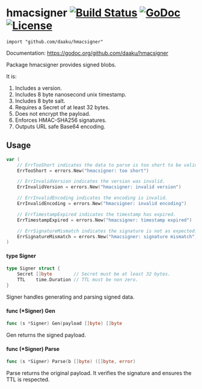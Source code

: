 hmacsigner [![Build Status](https://secure.travis-ci.org/daaku/hmacsigner.png)](http://travis-ci.org/daaku/hmacsigner) [![GoDoc](https://godoc.org/github.com/daaku/hmacsigner?status.svg)](https://godoc.org/github.com/daaku/hmacsigner) [![License](https://img.shields.io/badge/License-BSD%203--Clause-blue.svg)](license)
==========

    import "github.com/daaku/hmacsigner"

Documentation: https://godoc.org/github.com/daaku/hmacsigner

Package hmacsigner provides signed blobs.

It is:
1. Includes a version.
1. Includes 8 byte nanosecond unix timestamp.
1. Includes 8 byte salt.
1. Requires a Secret of at least 32 bytes.
1. Does not encrypt the payload.
1. Enforces HMAC-SHA256 signatures.
1. Outputs URL safe Base64 encoding.

## Usage

```go
var (
	// ErrTooShort indicates the data to parse is too short to be valid.
	ErrTooShort = errors.New("hmacsigner: too short")

	// ErrInvalidVersion indicates the version was invalid.
	ErrInvalidVersion = errors.New("hmacsigner: invalid version")

	// ErrInvalidEncoding indicates the encoding is invalid.
	ErrInvalidEncoding = errors.New("hmacsigner: invalid encoding")

	// ErrTimestampExpired indicates the timestamp has expired.
	ErrTimestampExpired = errors.New("hmacsigner: timestamp expired")

	// ErrSignatureMismatch indicates the signature is not as expected.
	ErrSignatureMismatch = errors.New("hmacsigner: signature mismatch")
)
```

#### type Signer

```go
type Signer struct {
	Secret []byte        // Secret must be at least 32 bytes.
	TTL    time.Duration // TTL must be non zero.
}
```

Signer handles generating and parsing signed data.

#### func (*Signer) Gen

```go
func (s *Signer) Gen(payload []byte) []byte
```
Gen returns the signed payload.

#### func (*Signer) Parse

```go
func (s *Signer) Parse(b []byte) ([]byte, error)
```
Parse returns the original payload. It verifies the signature and ensures the
TTL is respected.
